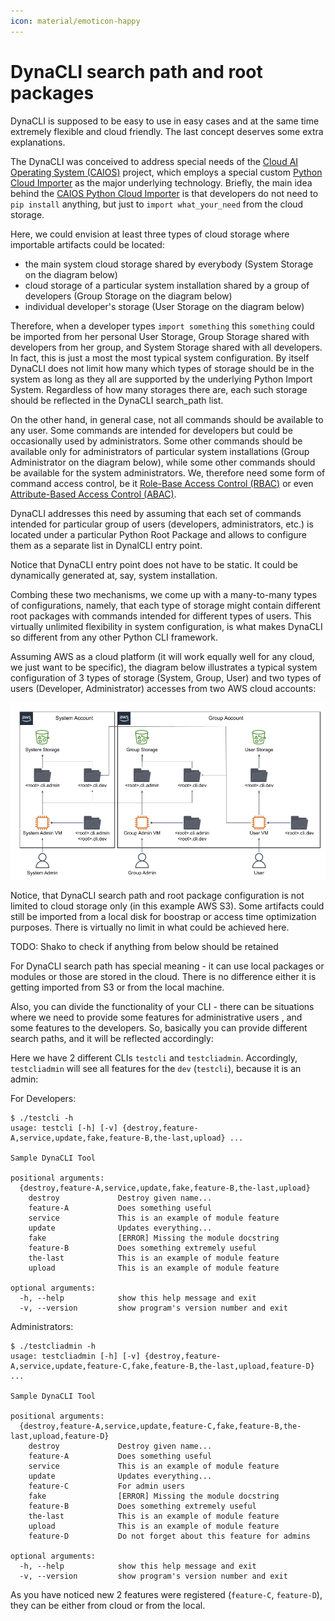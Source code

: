 ```yaml
---
icon: material/emoticon-happy
---
```


# DynaCLI search path and root packages

DynaCLI is supposed to be easy to use in easy cases and at the same time extremely flexible and cloud friendly. The last concept deserves some extra explanations.

The DynaCLI was conceived to address special needs of the [Cloud AI Operating System (CAIOS)](https://medium.com/@CAIOStech/improve-devsecops-10x-by-embracing-caios-c0ace31a3f33) project, which employs a special custom [Python Cloud Importer](https://asher-sterkin.medium.com/serverless-cloud-import-system-760d3c4a60b9) as the major underlying technology. Briefly, the main idea behind the [CAIOS Python Cloud Importer](https://asher-sterkin.medium.com/serverless-cloud-import-system-760d3c4a60b9) is that developers do not need to `pip install` anything, but just to `import what_your_need` from the cloud storage.

Here, we could envision at least three types of cloud storage where importable artifacts could be located:

* the main system cloud storage shared by everybody (System Storage on the diagram below)
* cloud storage of a particular system installation shared by a group of developers (Group Storage on the diagram below)
* individual developer's storage (User Storage on the diagram below)

Therefore, when a developer types `import something` this `something` could be imported from her personal User Storage, Group Storage shared with developers from her group, and System Storage shared with all developers. In fact, this is just a most the most typical system configuration. By itself DynaCLI does not limit how many which types of storage should be in the system as long as they all are supported by the underlying Python Import System. Regardless of how many storages there are, each such storage should be reflected in the DynaCLI search_path list.

On the other hand, in general case, not all commands should be available to any user. Some commands are intended for developers but could be occasionally used by administrators. Some other commands should be available only for administrators of particular system installations (Group Administrator on the diagram below), while some other commands should be available for the system administrators. We, therefore need some form of command access control, be it [Role-Base Access Control (RBAC)](https://en.wikipedia.org/wiki/Role-based_access_control) or even [Attribute-Based Access Control (ABAC)](https://en.wikipedia.org/wiki/Attribute-based_access_control).

DynaCLI addresses this need by assuming that each set of commands intended for particular group of users (developers, administrators, etc.) is located under a particular Python Root Package and allows to configure them as a separate list in DynalCLI entry point.

Notice that DynaCLI entry point does not have to be static. It could be dynamically generated at, say, system installation.

Combing these two mechanisms, we come up with a many-to-many types of configurations, namely, that each type of storage might contain different root packages with commands intended for different types of users. This virtually unlimited flexibility in system configuration, is what makes DynaCLI so different from any other Python CLI framework.

Assuming AWS as a cloud platform (it will work equally well for any cloud, we just want to be specific), the diagram below illustrates a typical system configuration of 3 types of storage (System, Group, User) and two types of users (Developer, Administrator) accesses from two AWS cloud accounts:

[ ![Search Paths and Root Packages](../img/dynacli_search_paths_and_root_packages.png) ](../img/dynacli_search_paths_and_root_packages.png)

Notice, that DynaCLI search path and root package configuration is not limited to cloud storage only (in this example AWS S3). Some artifacts could still be imported from a local disk for boostrap or access time optimization purposes. There is virtually no limit in what could be achieved here.

TODO: Shako to check if anything from below should be retained

For DynaCLI search path has special meaning - it can use local packages or modules or those are stored in the cloud.
There is no difference either it is getting imported from S3 or from the local machine.

Also, you can divide the functionality of your CLI - there can be situations where we need to provide some features for administrative users
, and some features to the developers. So, basically you can provide different search paths, and it will be reflected accordingly:


Here we have 2 different CLIs `testcli` and `testcliadmin`. Accordingly, `testcliadmin` will see all features for the `dev` (`testcli`), because it is an admin:

For Developers:

```console
$ ./testcli -h
usage: testcli [-h] [-v] {destroy,feature-A,service,update,fake,feature-B,the-last,upload} ...

Sample DynaCLI Tool

positional arguments:
  {destroy,feature-A,service,update,fake,feature-B,the-last,upload}
    destroy             Destroy given name...
    feature-A           Does something useful
    service             This is an example of module feature
    update              Updates everything...
    fake                [ERROR] Missing the module docstring
    feature-B           Does something extremely useful
    the-last            This is an example of module feature
    upload              This is an example of module feature

optional arguments:
  -h, --help            show this help message and exit
  -v, --version         show program's version number and exit
```

Administrators:

```console hl_lines="12 17"
$ ./testcliadmin -h
usage: testcliadmin [-h] [-v] {destroy,feature-A,service,update,feature-C,fake,feature-B,the-last,upload,feature-D} ...

Sample DynaCLI Tool

positional arguments:
  {destroy,feature-A,service,update,feature-C,fake,feature-B,the-last,upload,feature-D}
    destroy             Destroy given name...
    feature-A           Does something useful
    service             This is an example of module feature
    update              Updates everything...
    feature-C           For admin users
    fake                [ERROR] Missing the module docstring
    feature-B           Does something extremely useful
    the-last            This is an example of module feature
    upload              This is an example of module feature
    feature-D           Do not forget about this feature for admins

optional arguments:
  -h, --help            show this help message and exit
  -v, --version         show program's version number and exit
```

As you have noticed new 2 features were registered (`feature-C`, `feature-D`), they can be either from cloud or from the local.